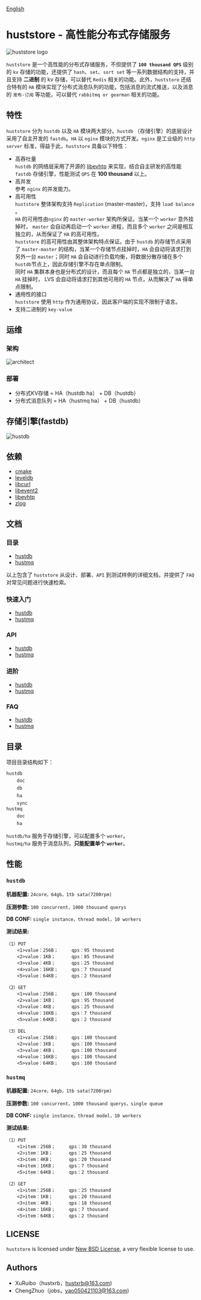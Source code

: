 [English](README.md)

# huststore - 高性能分布式存储服务 #
![huststore logo](res/logo.png)

`huststore` 是一个高性能的分布式存储服务，不但提供了 **`100 thousand QPS`** 级别的 `kv` 存储的功能，还提供了 `hash`、`set`、`sort set` 等一系列数据结构的支持，并且支持 **二进制** 的 kv 存储，可以替代 `Redis` 相关的功能。此外，`huststore` 还结合特有的 `HA` 模块实现了分布式消息队列的功能，包括消息的流式推送，以及消息的 `发布-订阅` 等功能，可以替代 `rabbitmq or gearman` 相关的功能。

## 特性 ##
`huststore` 分为 `hustdb` 以及 `HA` 模块两大部分。`hustdb` （存储引擎）的底层设计采用了自主开发的 `fastdb`。`HA` 以 `nginx` 模块的方式开发。`nginx` 是工业级的 `http server` 标准，得益于此，`huststore` 具备以下特性：
  
* 高吞吐量  
`hustdb` 的网络层采用了开源的 [libevhtp](https://github.com/ellzey/libevhtp) 来实现，结合自主研发的高性能 `fastdb` 存储引擎，性能测试 `QPS` 在 **100 thousand** 以上。
* 高并发  
参考 `nginx` 的并发能力。  
* 高可用性  
`huststore` 整体架构支持 `Replication` (master-master)，支持 `load balance` 。   
`HA` 的可用性由`nginx` 的 `master-worker` 架构所保证。当某一个 `worker` 意外挂掉时， `master` 会自动再启动一个 `worker` 进程，而且多个 `worker` 之间是相互独立的，从而保证了 `HA` 的高可用性。  
`huststore` 的高可用性由其整体架构特点保证。由于 `hustdb` 的存储节点采用了 `master-master` 的结构，当某一个存储节点挂掉时，`HA` 会自动将请求打到另外一台 `master`；同时 `HA` 会自动进行负载均衡，将数据分散存储在多个 `hustdb`节点上，因此存储引擎不存在单点限制。  
同时 `HA` 集群本身也是分布式的设计，而且每个 `HA` 节点都是独立的，当某一台 `HA` 挂掉时， LVS 会自动将请求打到其他可用的 `HA` 节点，从而解决了 `HA` 得单点限制。
* 通用性的接口   
`huststore` 使用 `http` 作为通用协议，因此客户端的实现不限制于语言。
* 支持二进制的 `key-value`

## 运维 ##

### 架构 ###
![architect](res/architect.png)

### 部署 ###
* 分布式KV存储 = HA（hustdb ha） + DB（hustdb）
* 分布式消息队列 = HA（hustmq ha） + DB（hustdb）

## 存储引擎(fastdb) ##
![hustdb](res/hustdb.png)

## 依赖 ##
* [cmake](https://cmake.org/download/)
* [leveldb](https://github.com/google/leveldb)
* [libcurl](https://curl.haxx.se/libcurl/)
* [libevent2](http://libevent.org/)
* [libevhtp](https://github.com/ellzey/libevhtp)
* [zlog](https://github.com/HardySimpson/zlog)

## 文档 ##

### 目录 ###
* [hustdb](hustdb/doc/doc/zh/index.md)
* [hustmq](hustmq/doc/doc/zh/index.md)

以上包含了 `huststore` 从设计、部署、`API` 到测试样例的详细文档，并提供了 `FAQ` 对常见问题进行快速检索。

### 快速入门 ###
* [hustdb](hustdb/doc/doc/zh/guide/index.md)
* [hustmq](hustmq/doc/doc/zh/guide/index.md)

### API ###
* [hustdb](hustdb/doc/doc/zh/api/index.md)
* [hustmq](hustmq/doc/doc/zh/api/index.md)

### 进阶 ###
* [hustdb](hustdb/doc/doc/zh/advanced/index.md)
* [hustmq](hustmq/doc/doc/zh/advanced/index.md)

### FAQ ###
* [hustdb](hustdb/doc/doc/zh/appendix/faq.md)
* [hustmq](hustmq/doc/doc/zh/appendix/faq.md)

## 目录 ##

项目目录结构如下：

`hustdb`  
　　`doc`  
　　`db`  
　　`ha`  
　　`sync`    
`hustmq`  
　　`doc`  
　　`ha`  

`hustdb/ha` 服务于存储引擎，可以配置多个 `worker`。  
`hustmq/ha` 服务于消息队列，**只能配置单个 `worker`**。

## 性能 ##

### `hustdb` ###

**机器配置:** `24core，64gb，1tb sata(7200rpm)`

**压测参数:** `100 concurrent，1000 thousand querys`

**DB CONF:** `single instance，thread model，10 workers`

**测试结果:**

    （1）PUT
    	<1>value：256B；     qps：95 thousand
	    <2>value：1KB；      qps：85 thousand
	    <3>value：4KB；      qps：25 thousand
	    <4>value：16KB；     qps：7 thousand
	    <5>value：64KB；     qps：2 thousand

	（2）GET
	    <1>value：256B；     qps：100 thousand
	    <2>value：1KB；      qps：95 thousand
	    <3>value：4KB；      qps：25 thousand
	    <4>value：16KB；     qps：7 thousand
	    <5>value：64KB；     qps：2 thousand

	（3）DEL
    	<1>value：256B；     qps：100 thousand
	    <2>value：1KB；      qps：100 thousand
    	<3>value：4KB；      qps：100 thousand
    	<4>value：16KB；     qps：100 thousand
    	<5>value：64KB；     qps：100 thousand

### `hustmq` ###

**机器配置:** `24core，64gb，1tb sata(7200rpm)`

**压测参数:** `100 concurrent，1000 thousand querys，single queue`

**DB CONF:** `single instance，thread model，10 workers`

**测试结果:**

    （1）PUT
	    <1>item：256B；     qps：30 thousand
	    <2>item：1KB；      qps：25 thousand
	    <3>item：4KB；      qps：20 thousand
	    <4>item：16KB；     qps：7 thousand
	    <5>item：64KB；     qps：2 thousand

	（2）GET
	    <1>item：256B；     qps：25 thousand
	    <2>item：1KB；      qps：20 thousand
	    <3>item：4KB；      qps：18 thousand
	    <4>item：16KB；     qps：7 thousand
	    <5>item：64KB；     qps：2 thousand

## LICENSE ##

`huststore` is licensed under [New BSD License](https://opensource.org/licenses/BSD-3-Clause), a very flexible license to use.

## Authors ##

* XuRuibo（hustxrb，hustxrb@163.com)  
* ChengZhuo（jobs，yao050421103@163.com)  